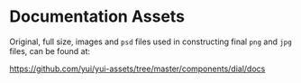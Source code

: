 Documentation Assets
====================

Original, full size, images and `psd` files used in constructing final `png` and
`jpg` files, can be found at:

https://github.com/yui/yui-assets/tree/master/components/dial/docs
